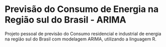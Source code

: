# Previsão do Consumo de Energia na Região sul do Brasil - ARIMA

Projeto pessoal de previsão do Consumo residencial e industrial de energia na região sul do Brasil com modelagem ARIMA, utilizando a linguagem R. 
